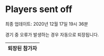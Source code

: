 # Players sent off
최종 업데이트: 2020년 12월 17일 19시 36분


경기 중 오류가 발생하는 경우 자동으로 퇴장됩니다.


| 퇴장된 참가자 |
|:---:|